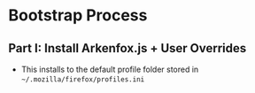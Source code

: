 # Bootstrap Process

## Part I: Install Arkenfox.js + User Overrides

- This installs to the default profile folder stored in `~/.mozilla/firefox/profiles.ini`
